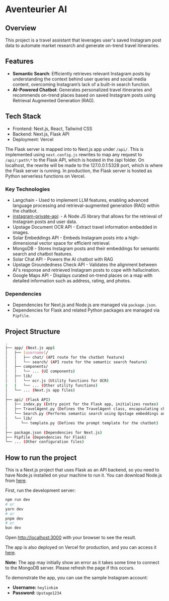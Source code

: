 # Aventeurier AI

## Overview

This project is a travel assistant that leverages user's saved Instagram post data to automate market research and generate on-trend travel itineraries.

## Features

- **Semantic Search**: Efficiently retrieves relevant Instagram posts by understanding the context behind user queries and social media content, overcoming Instagram’s lack of a built-in search function.
- **AI-Powered Chatbot**: Generates personalized travel itineraries and recommends on-trend places based on saved Instagram posts using Retrieval Augmented Generation (RAG).

## Tech Stack

- Frontend: Next.js, React, Tailwind CSS
- Backend: Next.js, Flask API
- Deployment: Vercel

The Flask server is mapped into to Next.js app under `/api/`.
This is implemented using `next.config.js` rewrites to map any request to `/api/:path\*` to the Flask API, which is hosted in the /api folder.
On localhost, the rewrite will be made to the 127.0.0.1:5328 port, which is where the Flask server is running.
In production, the Flask server is hosted as Python serverless functions on Vercel.

### Key Technologies

- Langchain - Used to implement LLM features, enabling advanced language processing and retrieval-augmented generation (RAG) within the chatbot.
- [instagram-private-api](<(https://github.com/dilame/instagram-private-api)>): - A Node JS library that allows for the retrieval of Instagram posts and user data.
- Upstage Document OCR API - Extract travel information embedded in images.
- Solar Embeddings API - Embeds Instagram posts into a high-dimensional vector space for efficient retrieval.
- MongoDB - Stores Instagram posts and their embeddings for semantic search and chatbot features.
- Solar Chat API - Powers the AI chatbot with RAG
- Upstage Groundedness Check API - Validates the alignment between AI's response and retrieved Instagram posts to cope with hallucination.
- Google Maps API - Displays curated on-trend places on a map with detailed information such as address, rating, and photos.

### Dependencies

- Dependencies for Next.js and Node.js are managed via `package.json`.
- Dependencies for Flask and related Python packages are managed via `Pipfile`.

## Project Structure

```bash
.
├── app/ (Next.js app)
│   ├── [username]/
│   │   ├── chat/ (API route for the chatbot feature)
│   │   └── search/ (API route for the semantic search feature)
│   ├── components/
│   │   └── ... (UI components)
│   ├── lib/
│   │   └── ocr.js (Utility functions for OCR)
|   |   └── ... (Other utility functions)
│   └── ... (Next.js app files)
│
├── api/ (Flask API)
│   ├── index.py (Entry point for the Flask app, initializes routes)
│   ├── TravelAgent.py (Defines the TravelAgent class, encapsulating chatbot logic)
│   └── Search.py (Performs semantic search using Upstage embeddings and MongoDB)
│   └── lib/
│      └── template.py (Defines the prompt template for the chatbot)
│
├── package.json (Dependencies for Next.js)
├── Pipfile (Dependencies for Flask)
└── ... (Other configuration files)
```

## How to run the project

This is a Next.js project that uses Flask as an API backend, so you need to have Node.js installed on your machine to run it. You can download Node.js from [here](https://nodejs.org/en/download/).

First, run the development server:

```bash
npm run dev
# or
yarn dev
# or
pnpm dev
# or
bun dev
```

Open [http://localhost:3000](http://localhost:3000) with your browser to see the result.

The app is also deployed on Vercel for production, and you can access it [here](https://aventurier2.vercel.app/).

**Note:** The app may initially show an error as it takes some time to connect to the MongoDB server. Please refresh the page if this occurs.

To demonstrate the app, you can use the sample Instagram account:

- **Username:** `heylinkim`
- **Password:** `Upstage1234`
